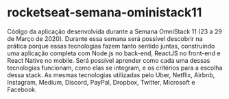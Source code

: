 # rocketseat-semana-oministack11
Código da aplicação desenvolvida durante a Semana OmniStack 11 (23 a 29 de Março de 2020). Durante essa semana será possível descobrir na prática porque essas tecnologias fazem tanto sentido juntas, construindo uma aplicação completa com Node.js no back-end, ReactJS no front-end e React Native no mobile. Será possível aprender como cada uma dessas tecnologias funcionam, como elas se integram, e os critérios para a escolha dessa stack. As mesmas tecnologias utilizadas pelo Uber, Netflix, Airbnb, Instagram, Medium, Discord, PayPal, Dropbox, Twitter, Microsoft e Facebook.
